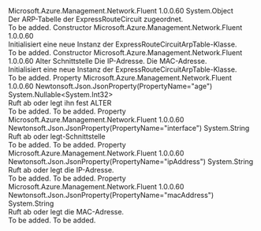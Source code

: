 <Type Name="ExpressRouteCircuitArpTable" FullName="Microsoft.Azure.Management.Network.Fluent.Models.ExpressRouteCircuitArpTable">
  <TypeSignature Language="C#" Value="public class ExpressRouteCircuitArpTable" />
  <TypeSignature Language="ILAsm" Value=".class public auto ansi beforefieldinit ExpressRouteCircuitArpTable extends System.Object" />
  <TypeSignature Language="DocId" Value="T:Microsoft.Azure.Management.Network.Fluent.Models.ExpressRouteCircuitArpTable" />
  <TypeSignature Language="VB.NET" Value="Public Class ExpressRouteCircuitArpTable" />
  <TypeSignature Language="F#" Value="type ExpressRouteCircuitArpTable = class" />
  <AssemblyInfo>
    <AssemblyName>Microsoft.Azure.Management.Network.Fluent</AssemblyName>
    <AssemblyVersion>1.0.0.60</AssemblyVersion>
  </AssemblyInfo>
  <Base>
    <BaseTypeName>System.Object</BaseTypeName>
  </Base>
  <Interfaces />
  <Docs>
    <summary>
            Der ARP-Tabelle der ExpressRouteCircuit zugeordnet.
            </summary>
    <remarks>To be added.</remarks>
  </Docs>
  <Members>
    <Member MemberName=".ctor">
      <MemberSignature Language="C#" Value="public ExpressRouteCircuitArpTable ();" />
      <MemberSignature Language="ILAsm" Value=".method public hidebysig specialname rtspecialname instance void .ctor() cil managed" />
      <MemberSignature Language="DocId" Value="M:Microsoft.Azure.Management.Network.Fluent.Models.ExpressRouteCircuitArpTable.#ctor" />
      <MemberSignature Language="VB.NET" Value="Public Sub New ()" />
      <MemberType>Constructor</MemberType>
      <AssemblyInfo>
        <AssemblyName>Microsoft.Azure.Management.Network.Fluent</AssemblyName>
        <AssemblyVersion>1.0.0.60</AssemblyVersion>
      </AssemblyInfo>
      <Parameters />
      <Docs>
        <summary>
            Initialisiert eine neue Instanz der ExpressRouteCircuitArpTable-Klasse.
            </summary>
        <remarks>To be added.</remarks>
      </Docs>
    </Member>
    <Member MemberName=".ctor">
      <MemberSignature Language="C#" Value="public ExpressRouteCircuitArpTable (Nullable&lt;int&gt; age = null, string interfaceProperty = null, string ipAddress = null, string macAddress = null);" />
      <MemberSignature Language="ILAsm" Value=".method public hidebysig specialname rtspecialname instance void .ctor(valuetype System.Nullable`1&lt;int32&gt; age, string interfaceProperty, string ipAddress, string macAddress) cil managed" />
      <MemberSignature Language="DocId" Value="M:Microsoft.Azure.Management.Network.Fluent.Models.ExpressRouteCircuitArpTable.#ctor(System.Nullable{System.Int32},System.String,System.String,System.String)" />
      <MemberSignature Language="VB.NET" Value="Public Sub New (Optional age As Nullable(Of Integer) = null, Optional interfaceProperty As String = null, Optional ipAddress As String = null, Optional macAddress As String = null)" />
      <MemberSignature Language="F#" Value="new Microsoft.Azure.Management.Network.Fluent.Models.ExpressRouteCircuitArpTable : Nullable&lt;int&gt; * string * string * string -&gt; Microsoft.Azure.Management.Network.Fluent.Models.ExpressRouteCircuitArpTable" Usage="new Microsoft.Azure.Management.Network.Fluent.Models.ExpressRouteCircuitArpTable (age, interfaceProperty, ipAddress, macAddress)" />
      <MemberType>Constructor</MemberType>
      <AssemblyInfo>
        <AssemblyName>Microsoft.Azure.Management.Network.Fluent</AssemblyName>
        <AssemblyVersion>1.0.0.60</AssemblyVersion>
      </AssemblyInfo>
      <Parameters>
        <Parameter Name="age" Type="System.Nullable&lt;System.Int32&gt;" />
        <Parameter Name="interfaceProperty" Type="System.String" />
        <Parameter Name="ipAddress" Type="System.String" />
        <Parameter Name="macAddress" Type="System.String" />
      </Parameters>
      <Docs>
        <param name="age">Alter</param>
        <param name="interfaceProperty">Schnittstelle</param>
        <param name="ipAddress">Die IP-Adresse.</param>
        <param name="macAddress">Die MAC-Adresse.</param>
        <summary>
            Initialisiert eine neue Instanz der ExpressRouteCircuitArpTable-Klasse.
            </summary>
        <remarks>To be added.</remarks>
      </Docs>
    </Member>
    <Member MemberName="Age">
      <MemberSignature Language="C#" Value="public Nullable&lt;int&gt; Age { get; set; }" />
      <MemberSignature Language="ILAsm" Value=".property instance valuetype System.Nullable`1&lt;int32&gt; Age" />
      <MemberSignature Language="DocId" Value="P:Microsoft.Azure.Management.Network.Fluent.Models.ExpressRouteCircuitArpTable.Age" />
      <MemberSignature Language="VB.NET" Value="Public Property Age As Nullable(Of Integer)" />
      <MemberSignature Language="F#" Value="member this.Age : Nullable&lt;int&gt; with get, set" Usage="Microsoft.Azure.Management.Network.Fluent.Models.ExpressRouteCircuitArpTable.Age" />
      <MemberType>Property</MemberType>
      <AssemblyInfo>
        <AssemblyName>Microsoft.Azure.Management.Network.Fluent</AssemblyName>
        <AssemblyVersion>1.0.0.60</AssemblyVersion>
      </AssemblyInfo>
      <Attributes>
        <Attribute>
          <AttributeName>Newtonsoft.Json.JsonProperty(PropertyName="age")</AttributeName>
        </Attribute>
      </Attributes>
      <ReturnValue>
        <ReturnType>System.Nullable&lt;System.Int32&gt;</ReturnType>
      </ReturnValue>
      <Docs>
        <summary>
            Ruft ab oder legt ihn fest ALTER
            </summary>
        <value>To be added.</value>
        <remarks>To be added.</remarks>
      </Docs>
    </Member>
    <Member MemberName="InterfaceProperty">
      <MemberSignature Language="C#" Value="public string InterfaceProperty { get; set; }" />
      <MemberSignature Language="ILAsm" Value=".property instance string InterfaceProperty" />
      <MemberSignature Language="DocId" Value="P:Microsoft.Azure.Management.Network.Fluent.Models.ExpressRouteCircuitArpTable.InterfaceProperty" />
      <MemberSignature Language="VB.NET" Value="Public Property InterfaceProperty As String" />
      <MemberSignature Language="F#" Value="member this.InterfaceProperty : string with get, set" Usage="Microsoft.Azure.Management.Network.Fluent.Models.ExpressRouteCircuitArpTable.InterfaceProperty" />
      <MemberType>Property</MemberType>
      <AssemblyInfo>
        <AssemblyName>Microsoft.Azure.Management.Network.Fluent</AssemblyName>
        <AssemblyVersion>1.0.0.60</AssemblyVersion>
      </AssemblyInfo>
      <Attributes>
        <Attribute>
          <AttributeName>Newtonsoft.Json.JsonProperty(PropertyName="interface")</AttributeName>
        </Attribute>
      </Attributes>
      <ReturnValue>
        <ReturnType>System.String</ReturnType>
      </ReturnValue>
      <Docs>
        <summary>
            Ruft ab oder legt-Schnittstelle
            </summary>
        <value>To be added.</value>
        <remarks>To be added.</remarks>
      </Docs>
    </Member>
    <Member MemberName="IpAddress">
      <MemberSignature Language="C#" Value="public string IpAddress { get; set; }" />
      <MemberSignature Language="ILAsm" Value=".property instance string IpAddress" />
      <MemberSignature Language="DocId" Value="P:Microsoft.Azure.Management.Network.Fluent.Models.ExpressRouteCircuitArpTable.IpAddress" />
      <MemberSignature Language="VB.NET" Value="Public Property IpAddress As String" />
      <MemberSignature Language="F#" Value="member this.IpAddress : string with get, set" Usage="Microsoft.Azure.Management.Network.Fluent.Models.ExpressRouteCircuitArpTable.IpAddress" />
      <MemberType>Property</MemberType>
      <AssemblyInfo>
        <AssemblyName>Microsoft.Azure.Management.Network.Fluent</AssemblyName>
        <AssemblyVersion>1.0.0.60</AssemblyVersion>
      </AssemblyInfo>
      <Attributes>
        <Attribute>
          <AttributeName>Newtonsoft.Json.JsonProperty(PropertyName="ipAddress")</AttributeName>
        </Attribute>
      </Attributes>
      <ReturnValue>
        <ReturnType>System.String</ReturnType>
      </ReturnValue>
      <Docs>
        <summary>
            Ruft ab oder legt die IP-Adresse.
            </summary>
        <value>To be added.</value>
        <remarks>To be added.</remarks>
      </Docs>
    </Member>
    <Member MemberName="MacAddress">
      <MemberSignature Language="C#" Value="public string MacAddress { get; set; }" />
      <MemberSignature Language="ILAsm" Value=".property instance string MacAddress" />
      <MemberSignature Language="DocId" Value="P:Microsoft.Azure.Management.Network.Fluent.Models.ExpressRouteCircuitArpTable.MacAddress" />
      <MemberSignature Language="VB.NET" Value="Public Property MacAddress As String" />
      <MemberSignature Language="F#" Value="member this.MacAddress : string with get, set" Usage="Microsoft.Azure.Management.Network.Fluent.Models.ExpressRouteCircuitArpTable.MacAddress" />
      <MemberType>Property</MemberType>
      <AssemblyInfo>
        <AssemblyName>Microsoft.Azure.Management.Network.Fluent</AssemblyName>
        <AssemblyVersion>1.0.0.60</AssemblyVersion>
      </AssemblyInfo>
      <Attributes>
        <Attribute>
          <AttributeName>Newtonsoft.Json.JsonProperty(PropertyName="macAddress")</AttributeName>
        </Attribute>
      </Attributes>
      <ReturnValue>
        <ReturnType>System.String</ReturnType>
      </ReturnValue>
      <Docs>
        <summary>
            Ruft ab oder legt die MAC-Adresse.
            </summary>
        <value>To be added.</value>
        <remarks>To be added.</remarks>
      </Docs>
    </Member>
  </Members>
</Type>